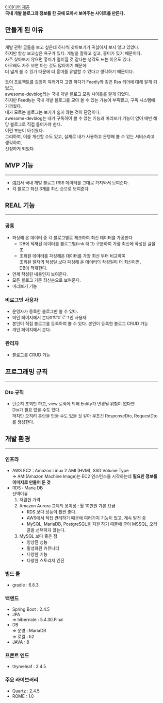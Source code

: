 [아이디어 제공](https://awesome-devblog.netlify.app/)  
**국내 개발 블로그의 정보를 한 곳에 모아서 보여주는 사이트를 만든다.**

## 만들게 된 이유

---
개발 관련 글들을 보고 싶은데 하나씩 찾아보기가 귀찮아서 보지 않고 있었다.  
하지만 항상 보고싶은 욕구가 있다. 개발을 잘하고 싶고, 흥미가 있기 때문이다.  
자주 찾아보지 않으면 흥미가 떨어질 것 같다는 생각도 드는 이유도 있다.  
아무래도 자주 보면 아는 것도 많아지기 때문에  
더 넓게 볼 수 있기 때문에 더 흥미를 유발할 수 있다고 생각하기 때문이다.

토이 프로젝트를 굉장히 여러가지 고민 하다가 Feedly와 같은 Rss 리더에 대해 알게 되었고,  
awesome-devblog라는 국내 개발 블로그 모음 사이틀를 알게 되었다.  
하지만 Feedly는 국내 개발 블로그를 모아 볼 수 있는 기능이 부족했고, 구독 시스템에 가까웠다.  
내가 모르는 블로그는 보기가 쉽지 않는 것이 단점이다.  
awesome-devblog는 내가 구독하여 볼 수 있는 기능과 미리보기 기능이 없어 매번 해당 블로그로 직접 들어가야 한다.  
이런 부분이 아쉬웠다.  
그리하여, 이를 개선할 수도 있고, 실제로 내가 사용하고 운영해 볼 수 있는 서비스라고 생각하여,  
선정하게 되었다.

## MVP 기능

---
- [여기](https://github.com/sarojaba/awesome-devblog)서 국내 개발 블로그 RSS 데이터를 그대로 가져와서 보여준다.
- 각 블로그 최신 3개를 최신 순으로 보여준다.

## REAL 기능

---
### 공통
- 파싱해 온 데이터 중 각 블로그별로 체크하여 최신 데이터를 가공한다
  - DB에 적재된 데이터를 블로그별(link 태그) 구분하여 가장 최신에 작성된 글을 조 
  - 조회된 데이터를 파싱해온 데이터를 가장 최신 부터 비교하여  
    조회된 일자의 작성일 보다 파싱해 온 데이터의 작성일이 더 최신이면,  
    DB에 적재한다.
- 언제 작성된 내용인지 보여준다.
- 모든 블로그 기준 최신순으로 보여준다.
- 미리보기 기능

### 비로그인 사용자
- 운영자가 등록한 블로그만 볼 수 있다.
- 메인 페이지에서 본다#### 로그인 사용자
- 본인이 직접 블로그를 등록하여 볼 수 있다. 본인이 등록한 블로그 CRUD 가능
- 개인 페이지에서 본다.

### 관리자
- 블로그를 CRUD 가능

## 프로그래밍 규칙

---
### Dto 규칙
- 단순히 조회만 하고, view 로직에 의해 Entity가 변경될 위험이 없다면  
  Dto가 필요 없을 수도 있다.  
  하지만 오히려 혼란을 만들 수도 있을 것 같아 무조건 ResponseDto, RequestDto를 생성한다.
  
## 개발 환경

---
### 인프라
- AWS EC2 : Amazon Linux 2 AMI (HVM), SSD Volume Type  
  => AMI(Amazon Machine Image)는 EC2 인스턴스를 시작하는데 **필요한 정보를 이미지로 만둘어 둔 것**
- RDS : Maria DB  
  선택이유  
  1. 저렴한 가격
  2. Amazon Aurora 교체의 용이성 : 월 10만원 기본 요금
     - RDS 보다 성능이 훨씬 좋다.
     - AWS에서 직접 관리하기 때문에 여러가지 기능이 있고, 계속 발전 중
     - MySQL, MariaDB, PostgreSQL을 지원 하기 때문에 굳이 MSSQL, 오라클을 선택하지 않는다.
  3. MySQL 보다 좋은 점
     - 향상된 성능
     - 활성화된 커뮤니티
     - 다양한 기능
     - 다양한 스토리지 엔진
  
### 빌드 툴
- gradle : 6.8.3

### 백엔드
- Spring Boot : 2.4.5
- JPA  
  => hibernate : 5.4.30.Final
- DB  
  => 운영 : MariaDB  
  => 로컬 : h2
- JAVA : 8  
  
### 프론트 엔드
- thymeleaf : 2.4.5

### 주요 라이브러리
- Quartz : 2.4.5
- ROME : 1.0

